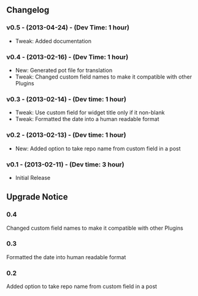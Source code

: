 ## Changelog ##

### v0.5 - (2013-04-24) - (Dev Time: 1 hour) ###
- Tweak: Added documentation

### v0.4 - (2013-02-16) - (Dev Time: 1 hour) ###
- New: Generated pot file for translation
- Tweak: Changed custom field names to make it compatible with other Plugins

### v0.3 - (2013-02-14) - (Dev time: 1 hour) ###
- Tweak: Use custom field for widget title only if it non-blank
- Tweak: Formatted the date into a human readable format

### v0.2 - (2013-02-13) - (Dev time: 1 hour) ###
- New: Added option to take repo name from custom field in a post

### v0.1 - (2013-02-11) - (Dev time: 3 hour) ###
- Initial Release

## Upgrade Notice ##

### 0.4 ###
Changed custom field names to make it compatible with other Plugins

### 0.3 ###
Formatted the date into human readable format

### 0.2 ###
Added option to take repo name from custom field in a post
